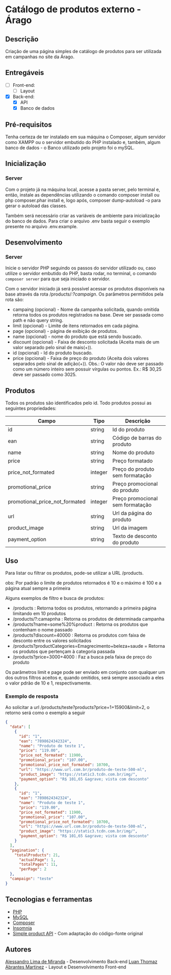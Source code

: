 # Catálogo de produtos externo - Árago

## Descrição

Criação de uma página simples de catálogo de produtos para ser utilizada em campanhas no site da Árago.

## Entregáveis

- [ ] Front-end:
    - [ ] Layout
- [x] Back-end:
    - [x] API
    - [x] Banco de dados

## Pré-requisitos

Tenha certeza de ter instalado em sua máquina o Composer, algum servidor como XAMPP ou o servidor embutido do PHP instalado e, também, algum banco de dados - o Banco utilizado pelo projeto foi o mySQL.

## Inicialização

### Server

Com o projeto já na máquina local, acesse a pasta server, pelo terminal e, então, instale as dependências utilizando o comando composer install ou php composer.phar install e, logo após, composer dump-autoload -o para gerar o autoload das classes.

Também será necessário criar as variáveis de ambiente para inicialização do banco de dados. Para criar o arquivo .env basta seguir o exemplo presente no arquivo .env.example.

## Desenvolvimento

### Server

Inicie o servidor PHP seguindo os passos do servidor utilizado ou, caso utilize o servidor embutido do PHP, basta rodar, no terminal, o comando `composer server` para que seja iniciado o servidor.

Com o servidor iniciado já será possível acessar os produtos disponíveis na base através da rota /products/_:?campaign_. Os parâmetros permitidos pela rota são:

- campaing (opcional) - Nome da campanha solicitada, quando omitida retorna todos os produtos registrados na base. Deve ser passada como path e não query string.
- limit (opcional) - Limite de itens retornados em cada página.
- page (opcional) - página de exibição de produtos.
- name (opcional) - nome do produto que está sendo buscado.
- discount (opcional) - Faixa de desconto solicitada (Aceita mais de um valor separado pelo sinal de mais(+)).
- id (opcional) - Id do produto buscado.
- price (opcional) - Faixa de preço do produto (Aceita dois valores separados pelo sinal de adição(+)). Obs.: O valor não deve ser passado como um número inteiro sem possuir vírgulas ou pontos. Ex.: R$ 30,25 deve ser passado como 3025.

## Produtos

Todos os produtos são identificados pelo id. Todo produtos possui as seguintes propriedades:

Campo                           | Tipo          | Descrição
--------------------------------|---------------|----------------------------
id                              | string        | Id do produto
ean                             | string        | Código de barras do produto
name                            | string        | Nome do produto
price                           | string        | Preço formatado
price_not_formated              | integer       | Preço do produto sem formatação
promotional_price               | string        | Preço promocional do produto
promotional_price_not_formated  | integer       | Preço promocional sem formatação
url                             | string        | Url da página do produto
product_image                   | string        | Url da imagem
payment_option                  | string        | Texto de desconto do produto

## Uso

Para listar ou filtrar os produtos, pode-se utilizar a URL /products.

obs: Por padrão o limite de produtos retornados é 10 e o máximo é 100 e a página atual sempre a primeira

Alguns exemplos de filtro e busca de produtos:

- /products : Retorna todos os produtos, retornando a primeira página limitando em 10 produtos
- /products/?:camapnha : Retorna os produtos de determinada campanha
- /products?name=some%20%product : Retorna os produtos que contenham o nome passado
- /products?discount=40000 : Retorna os produtos com faixa de desconto entre os valores solicitados
- /products?productCategories=Emagrecimento+beleza+saude = Retorna os produtos que pertençam à categoria passada
- /products?price=3000+4000 : Faz a busca pela faixa de preço do produto

Os parâmetros limit e page pode ser enviado em conjunto com qualquer um dos outros filtros aceitos e, quando omitidos, será sempre associado a eles o valor pdrão de 10 e 1, respectivamente.

### Exemplo de resposta

Ao solicitar a url /products/teste?products?price=1+15900&limit=2, o retorno será como o exemplo a seguir

```json
{
  "data": [
    {
      "id": "1",
      "ean": "7898624342324",
      "name": "Produto de teste 1",
      "price": "119.00",
      "price_not_formated": 11900,
      "promotional_price": "107.00",
      "promotional_price_not_formated": 10700,
      "url": "https://www.url.com.br/produto-de-teste-500-ml",
      "product_image": "https://static3.tcdn.com.br/img/",
      "payment_option": "R$ 101,65 &agrave; vista com desconto"
    },
    {
      "id": "1",
      "ean": "7898624342324",
      "name": "Produto de teste 1",
      "price": "119.00",
      "price_not_formated": 11900,
      "promotional_price": "107.00",
      "promotional_price_not_formated": 10700,
      "url": "https://www.url.com.br/produto-de-teste-500-ml",
      "product_image": "https://static3.tcdn.com.br/img/",
      "payment_option": "R$ 101,65 &agrave; vista com desconto"
    }
  ],
  "pagination": {
    "totalProducts": 21,
	  "actualPage": 1,
	  "totalPages": 11,
	  "perPage": 2
  },
  "campaign": "teste"
}
```

## Tecnologias e ferramentas

- [PHP](https://www.php.net/)
- [MySQL](https://www.mysql.com/)
- [Composer](https://getcomposer.org/)
- [Insomnia](https://insomnia.rest/download)
- [Simple product API](https://github.com/Alessandro-Miranda/simple-product-API) - Com adaptação do código-fonte original

## Autores

[Alessandro Lima de Miranda](https://github.com/Alessandro-Miranda) - Desenvolvimento Back-end
[Luan Thomaz Abrantes Martinez](https://github.com/Thomazl) - Layout e Desenvolvimento Front-end 